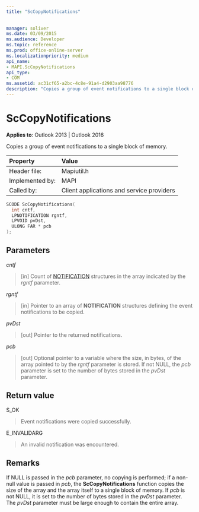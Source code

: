 ```yaml
---
title: "ScCopyNotifications"
 
 
manager: soliver
ms.date: 03/09/2015
ms.audience: Developer
ms.topic: reference
ms.prod: office-online-server
ms.localizationpriority: medium
api_name:
- MAPI.ScCopyNotifications
api_type:
- COM
ms.assetid: ac31cf65-a2bc-4c8e-91a4-d2903aa98776
description: "Copies a group of event notifications to a single block of memory."
---
```


# ScCopyNotifications

  
  
**Applies to**: Outlook 2013 | Outlook 2016 
  
Copies a group of event notifications to a single block of memory. 
  
|Property |Value |
|:-----|:-----|
|Header file:  <br/> |Mapiutil.h  <br/> |
|Implemented by:  <br/> |MAPI  <br/> |
|Called by:  <br/> |Client applications and service providers  <br/> |
   
```cpp
SCODE ScCopyNotifications(
  int cntf,
  LPNOTIFICATION rgntf,
  LPVOID pvDst,
  ULONG FAR * pcb
);
```

## Parameters

 _cntf_
  
> [in] Count of [NOTIFICATION](notification.md) structures in the array indicated by the  _rgntf_ parameter. 
    
 _rgntf_
  
> [in] Pointer to an array of **NOTIFICATION** structures defining the event notifications to be copied. 
    
 _pvDst_
  
> [out] Pointer to the returned notifications. 
    
 _pcb_
  
> [out] Optional pointer to a variable where the size, in bytes, of the array pointed to by the  _rgntf_ parameter is stored. If not NULL, the  _pcb_ parameter is set to the number of bytes stored in the _pvDst_ parameter. 
    
## Return value

S_OK
  
> Event notifications were copied successfully.
    
E_INVALIDARG
  
> An invalid notification was encountered.
    
## Remarks

If NULL is passed in the _pcb_ parameter, no copying is performed; if a non-null value is passed in  _pcb_, the **ScCopyNotifications** function copies the size of the array and the array itself to a single block of memory. If  _pcb_ is not NULL, it is set to the number of bytes stored in the _pvDst_ parameter. The  _pvDst_ parameter must be large enough to contain the entire array. 
  

